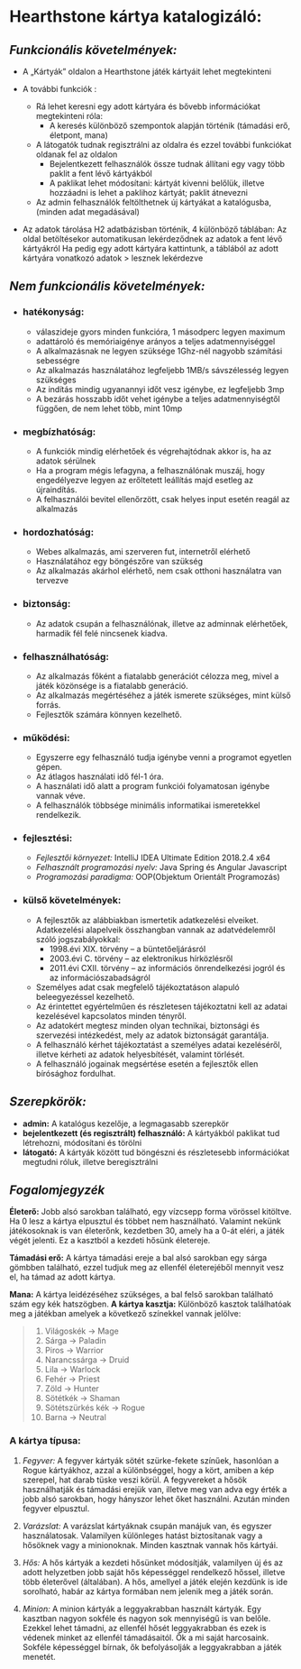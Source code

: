 # **Hearthstone kártya katalogizáló:**

## *Funkcionális követelmények:*

 - A „Kártyák” oldalon a Hearthstone játék kártyáit lehet megtekinteni
   
 - A további funkciók :
	 - Rá lehet keresni egy adott kártyára és bővebb információkat megtekinteni róla:
		 - A keresés különböző szempontok alapján történik (támadási erő, életpont, mana)
	 - A látogatók tudnak regisztrálni az oldalra és ezzel további funkciókat oldanak fel az oldalon
		 - Bejelentkezett felhasználók össze tudnak állítani egy vagy több paklit a fent lévő kártyákból
		 - A paklikat lehet módosítani: kártyát kivenni belőlük, illetve hozzáadni is lehet a paklihoz kártyát; paklit átnevezni
	 - Az admin felhasználók feltölthetnek új kártyákat a katalógusba, (minden adat 
 megadásával)

- Az adatok tárolása H2 adatbázisban történik, 4 különböző táblában:
Az oldal betöltésekor automatikusan lekérdeződnek az adatok a fent lévő kártyákról
Ha pedig egy adott kártyára kattintunk, a táblából az adott kártyára vonatkozó adatok > lesznek lekérdezve

## *Nem funkcionális követelmények:*

- ### hatékonyság:
	- válaszideje gyors minden funkcióra, 1 másodperc legyen maximum
	- adattároló és memóriaigénye arányos a teljes adatmennyiséggel
	- A alkalmazásnak ne legyen szüksége 1Ghz-nél nagyobb számítási sebességre
	- Az alkalmazás használatához legfeljebb 1MB/s sávszélesség legyen szükséges
	- Az indítás mindig ugyanannyi időt vesz igénybe, ez legfeljebb 3mp
	- A bezárás hosszabb időt vehet igénybe a teljes adatmennyiségtől függően, de nem lehet több, mint 10mp

- ### megbízhatóság:
	-  A funkciók mindig elérhetőek és végrehajtódnak akkor is, ha az adatok sérülnek
	- Ha a program mégis lefagyna, a felhasználónak muszáj, hogy engedélyezve legyen az erőltetett leállítás majd esetleg az újraindítás.
	- A felhasználói bevitel ellenőrzött, csak helyes input esetén reagál az alkalmazás

- ### hordozhatóság:
	- Webes alkalmazás, ami szerveren fut, internetről elérhető
	- Használatához egy böngészőre van szükség
	- Az alkalmazás akárhol elérhető, nem csak otthoni használatra van tervezve
	
- ### biztonság:
	- Az adatok csupán a felhasználónak, illetve az adminnak elérhetőek, harmadik fél felé nincsenek kiadva.

- ### felhasználhatóság:
	- Az alkalmazás főként a fiatalabb generációt célozza meg, mivel a játék közönsége is a fiatalabb generáció.
	- Az alkalmazás megértéséhez a játék ismerete szükséges, mint külső forrás.
	- Fejlesztők számára könnyen kezelhető.

- ### működési:
	- Egyszerre egy felhasználó tudja igénybe venni a programot egyetlen gépen.
	- Az átlagos használati idő fél-1 óra.
	- A használati idő alatt a program funkciói folyamatosan igénybe vannak véve.
	- A felhasználók többsége minimális informatikai ismeretekkel rendelkezik.
	
- ### fejlesztési:
	- *Fejlesztői környezet:* IntelliJ IDEA Ultimate Edition 2018.2.4 x64
	-  *Felhasznált programozási nyelv:* Java Spring és Angular Javascript
	-  *Programozási paradigma:* OOP(Objektum Orientált Programozás)
	
- ### külső követelmények:
	- A fejlesztők az alábbiakban ismertetik adatkezelési elveiket. Adatkezelési alapelveik összhangban vannak az adatvédelemről szóló jogszabályokkal:
		- 1998.évi XIX. törvény – a büntetőeljárásról
		- 2003.évi C. törvény – az elektronikus hírközlésről
		- 2011.évi CXII. törvény – az információs önrendelkezési jogról és az információszabadságról
	- Személyes adat csak megfelelő tájékoztatáson alapuló beleegyezéssel kezelhető.
	- Az érintettet egyértelműen és részletesen tájékoztatni kell az adatai kezelésével kapcsolatos minden tényről.
	- Az adatokért megtesz minden olyan technikai, biztonsági és szervezési intézkedést, mely az adatok biztonságát garantálja.
	- A felhasználó kérhet tájékoztatást a személyes adatai kezeléséről, illetve kérheti az adatok helyesbítését, valamint törlését.
	- A felhasználó jogainak megsértése esetén a fejlesztők ellen bírósághoz fordulhat.
	
## *Szerepkörök:*
- **admin:** A katalógus kezelője, a legmagasabb szerepkör
-  **bejelentkezett (és regisztrált) felhasználó:** A kártyákból paklikat tud létrehozni, módosítani és törölni
 - **látogató:** A kártyák között tud böngészni és részletesebb információkat megtudni róluk, illetve beregisztrálni

## *Fogalomjegyzék*

**Életerő:** Jobb alsó sarokban található, egy vízcsepp forma vörössel kitöltve. Ha 0 lesz a kártya elpusztul és többet nem használható. Valamint nekünk játékosoknak is van életerőnk, kezdetben 30, amely ha a 0-át eléri, a játék végét jelenti. Ez a kasztból a kezdeti hősünk életereje.

**Támadási erő:** A kártya támadási ereje a bal alsó sarokban egy sárga gömbben található, ezzel tudjuk meg az ellenfél életerejéből mennyit vesz el, ha támad az adott kártya.

**Mana:** A kártya leidézéséhez szükséges, a bal felső sarokban található szám egy kék hatszögben.
**A kártya kasztja:** Különböző kasztok találhatóak meg a játékban amelyek a következő színekkel vannak jelölve:

 > 1. Világoskék -> Mage
>  2. Sárga -> Paladin
 > 3. Piros -> Warrior
 > 4. Narancssárga -> Druid
 > 5. Lila -> Warlock
 > 6. Fehér -> Priest
> 7. Zöld -> Hunter
 > 8. Sötétkék -> Shaman 
 > 9. Sötétszürkés kék -> Rogue
 > 10. Barna -> Neutral
 
### **A kártya típusa:**
 
 1. *Fegyver:* A fegyver kártyák sötét szürke-fekete színűek, hasonlóan a Rogue kártyákhoz, azzal a különbséggel, hogy a kört, amiben a kép szerepel, hat darab tüske veszi körül. A fegyvereket a hősök használhatják és támadási erejük van, illetve meg van adva egy érték a jobb alsó sarokban, hogy hányszor lehet őket használni. Azután minden fegyver elpusztul.
 
 2. *Varázslat:* A varázslat kártyáknak csupán manájuk van, és egyszer használatosak. Valamilyen különleges hatást biztosítanak vagy a hősöknek vagy a minionoknak. Minden kasztnak vannak hős kártyái.

3. *Hős:* A hős kártyák a kezdeti hősünket módosítják, valamilyen új és az adott helyzetben jobb saját hős képességgel rendelkező hőssel, illetve több életerővel (általában). A hős, amellyel a játék elején kezdünk is ide sorolható, habár az kártya formában nem jelenik meg a játék során.

4. *Minion:* A minion kártyák a leggyakrabban használt kártyák. Egy kasztban nagyon sokféle és nagyon sok mennyiségű is van belőle. Ezekkel lehet támadni, az ellenfél hősét leggyakrabban és ezek is védenek minket az ellenfél támadásaitól. Ők a mi saját harcosaink. Sokféle képességgel bírnak, ők befolyásolják a leggyakrabban a játék menetét.
